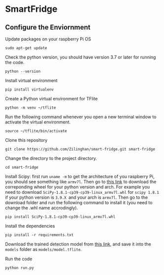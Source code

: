 # SmartFridge

## Configure the Enviornment
Update packages on your raspberry Pi OS
```
sudo apt-get update
```
Check the python version, you should have version 3.7 or later for running the code.
```
python --version
```
Install virtual environment
```
pip install virtualenv
```
Create a Python virtual environment for TFlite
```
python -m venv ~/tflite
```
Run the following command whenever you open a new terminal window to activate the virtual environment.
```
source ~/tflite/bin/activate
```
Clone this repository
```
git clone https://github.com/Zilinghan/smart-fridge.git smart-fridge
```
Change the directory to the project directory.
```
cd smart-fridge
```
Install Scipy: first run `uname -m` to get the architecture of you raspberry Pi, you should see something like `armv7l`. Then go to [this link](https://www.piwheels.org/simple/scipy/) to download the correponding wheel for your python version and arch. For example you need to download `SciPy-1.8.1-cp39-cp39-linux_armv7l.whl` for `scipy 1.8.1` if your python version is `3.9.X `and your arch is `armv7l`. Then go to the download folder and run the following command to install it (you need to change the .whl name accrodingly).

```
pip install SciPy-1.8.1-cp39-cp39-linux_armv7l.whl
```

Install the dependencies
```
pip install -r requirements.txt
```
Download the trained detection model from [this link](https://drive.google.com/file/d/1Cy8NWsV4fdJhDaV_MI3B06O7aaSgD7fE/view?usp=share_link), and save it into the `models` folder as `models/model.tflite`.

Run the code
```
python run.py
```